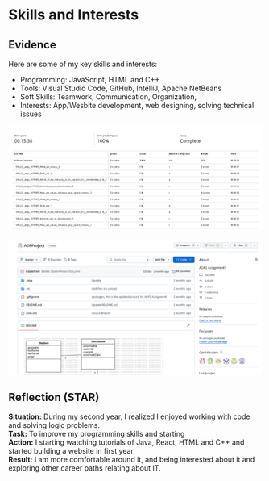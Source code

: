 # Skills and Interests

## Evidence
Here are some of my key skills and interests:

- Programming: JavaScript, HTML and C++
- Tools: Visual Studio Code, GitHub, IntelliJ, Apache NetBeans
- Soft Skills: Teamwork, Communication, Organization,
- Interests: App/Wesbite development, web designing, solving technical issues

![Skills Chart or Screenshot of Projects](images/skills-interest.png)

![GitHub Project](images/StudentSelfEnrollment.png)

## Reflection (STAR)
**Situation:** During my second year, I realized I enjoyed working with code and solving logic problems.  
**Task:** To improve my programming skills and starting  
**Action:** I starting watching tutorials of Java, React, HTML and C++ and started building a website in first year.  
**Result:** I am more comfortable around it, and being interested about it and exploring other career paths relating about IT.
